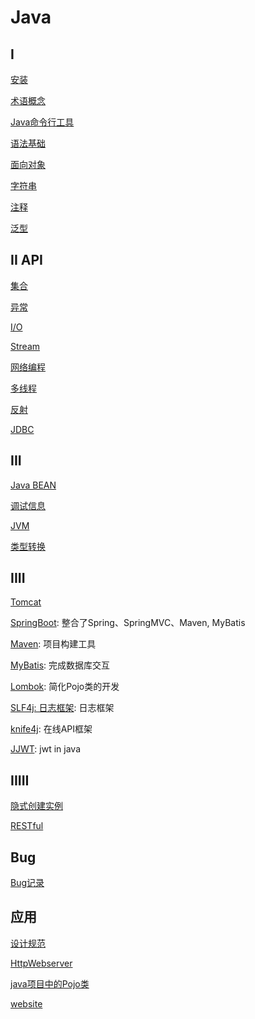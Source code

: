 # Java

## I

[安装](Java_Environment_Install.md)

[术语概念](/sorted/Java/Java_Terms_And_Concept.md)

[Java命令行工具](/sorted/Java/Java_Tools.md)

[语法基础](/sorted/Java/Java_Foundation.md)

[面向对象](/sorted/Java/Java_Object_Oriented.md)

[字符串](Java_String.md)

[注释](Java_Annotation.md)

[泛型](/sorted/java/Java_Generics.md)

## II API

[集合](Java_Collection.md)

[异常](Java_Exception.md)

[I/O](Java_IO.md)

[Stream](Java_Stream.md)

[网络编程](/sorted/Java/Java_Network_Programming.md)

[多线程](Java_Thread.md)

[反射](Java_Reflect.md)

[JDBC](Java_JDBC.md)

## III

[Java BEAN](Java_BEAN.md)

[调试信息](Java_Debug_Info.md)

[JVM](Java_JVM.md)

[类型转换](Java_Conversion.md)

## IIII

[Tomcat](Java_Tomcat.md)

[SpringBoot](/sorted/Java/Spring/SpringBoot.md): 整合了Spring、SpringMVC、Maven, MyBatis

[Maven](/sorted/Java/Java_Maven.md): 项目构建工具

[MyBatis](/sorted/Java/MyBatis.md): 完成数据库交互

[Lombok](/sorted/Java/Lombok.md): 简化Pojo类的开发

[SLF4j: 日志框架](/sorted/Java/Java_SLF4j.md): 日志框架

[knife4j](/sorted/Java/Java_Knife4j.md): 在线API框架

[JJWT](/sorted/Java/Java_JJWT.md): jwt in java

## IIIII

[隐式创建实例](Java_Create_Instance_Implicitly.md)

[RESTful](RESTful.md)

## Bug

[Bug记录](Java_Learn_From_Bug.md)

## 应用

[设计规范](/sorted/Java/Java_Design_Standard.md)

[HttpWebserver](/sorted/Java/Java_Application_HttpWebserver.md)

[java项目中的Pojo类](/sorted/Java/Java_Pojo.md)

[website]()
